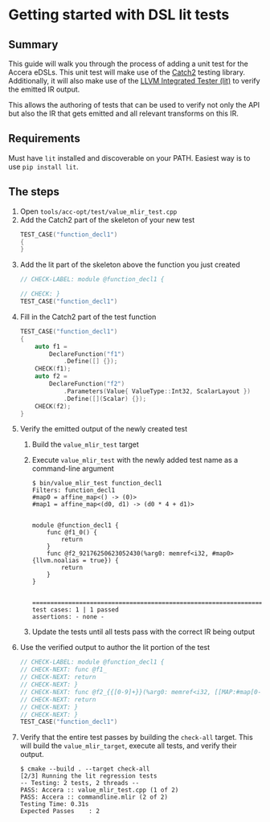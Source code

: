 # Getting started with DSL lit tests

## Summary
This guide will walk you through the process of adding a unit test for the Accera eDSLs. This unit test will make use of the [Catch2](https://github.com/catchorg/Catch2) testing library. Additionally, it will also make use of the [LLVM Integrated Tester (lit)](https://www.llvm.org/docs/CommandGuide/lit.html) to verify the emitted IR output.

This allows the authoring of tests that can be used to verify not only the API but also the IR that gets emitted and all relevant transforms on this IR.

## Requirements
Must have `lit` installed and discoverable on your PATH. Easiest way is to use `pip install lit`.

## The steps
1. Open `tools/acc-opt/test/value_mlir_test.cpp`
1. Add the Catch2 part of the skeleton of your new test
    ```cpp
    TEST_CASE("function_decl1")
    {
    }
    ```
1. Add the lit part of the skeleton above the function you just created
    ```cpp
    // CHECK-LABEL: module @function_decl1 {

    // CHECK: }
    TEST_CASE("function_decl1")
    ```
1. Fill in the Catch2 part of the test function
    ```cpp
    TEST_CASE("function_decl1")
    {
        auto f1 =
            DeclareFunction("f1")
                .Define([] {});
        CHECK(f1);
        auto f2 =
            DeclareFunction("f2")
                .Parameters(Value{ ValueType::Int32, ScalarLayout })
                .Define([](Scalar) {});
        CHECK(f2);
    }
    ```
1. Verify the emitted output of the newly created test
    1. Build the `value_mlir_test` target
    1. Execute `value_mlir_test` with the newly added test name as a command-line argument
        ```shell
        $ bin/value_mlir_test function_decl1
        Filters: function_decl1
        #map0 = affine_map<() -> (0)>
        #map1 = affine_map<(d0, d1) -> (d0 * 4 + d1)>


        module @function_decl1 {
            func @f1_0() {
                return
            }
            func @f2_92176250623052430(%arg0: memref<i32, #map0> {llvm.noalias = true}) {
                return
            }
        }


        ===============================================================================
        test cases: 1 | 1 passed
        assertions: - none -
        ```

    1. Update the tests until all tests pass with the correct IR being output
1. Use the verified output to author the lit portion of the test
    ```cpp
    // CHECK-LABEL: module @function_decl1 {
    // CHECK-NEXT: func @f1_
    // CHECK-NEXT: return
    // CHECK-NEXT: }
    // CHECK-NEXT: func @f2_{{[0-9]+}}(%arg0: memref<i32, [[MAP:#map[0-9]+]]> {llvm.noalias = true}) {
    // CHECK-NEXT: return
    // CHECK-NEXT: }
    // CHECK-NEXT: }
    TEST_CASE("function_decl1")
    ```
1. Verify that the entire test passes by building the `check-all` target. This will build the `value_mlir_target`, execute all tests, and verify their output.
    ```shell
    $ cmake --build . --target check-all
    [2/3] Running the lit regression tests
    -- Testing: 2 tests, 2 threads --
    PASS: Accera :: value_mlir_test.cpp (1 of 2)
    PASS: Accera :: commandline.mlir (2 of 2)
    Testing Time: 0.31s
    Expected Passes    : 2
    ```
